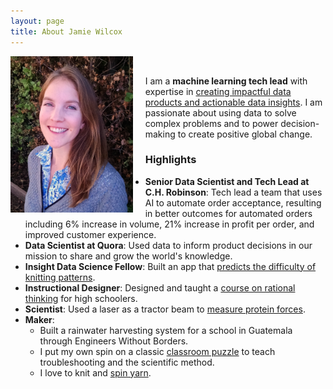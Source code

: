 ```yaml
---
layout: page
title: About Jamie Wilcox
---
```


<div class="projectblock">
<img src="/images/NicePhoto2.png" height="250" align="left" style="margin-right: 20px"/>
<br>

I am a <b>machine learning tech lead</b> with expertise in <a href="https://www.linkedin.com/in/jamianne-wilcox/">creating impactful data products and actionable data insights</a>. I am passionate about using data to solve complex problems and to power decision-making to create positive global change.

<!-- 
and my goal is to use data to improve lives. 
I am especially passionate about pedagogy and education technology, and I have experience in teaching, <a href="/2017/06/10/brainhacks">instructional design</a>, and <a href="/2017/06/25/mysterytubes/">content development</a>.
-->

</div>

<!-- This is an easy way to make sure there is always vertical space between the summary block and the highlights. -->
<div class="projectblock">
</div>

### Highlights
* <b>Senior Data Scientist and Tech Lead at C.H. Robinson</b>: Tech lead a team that uses AI to automate order acceptance, resulting in better outcomes for automated orders including 6% increase in volume, 21% increase in profit per order, and improved customer experience. 
* <b>Data Scientist at Quora</b>: Used data to inform product decisions in our mission to share and grow the world's knowledge.
* <b>Insight Data Science Fellow</b>: Built an app that [predicts the difficulty of knitting patterns](/2020/02/04/knitpickerblogpost).
* <b>Instructional Designer</b>: Designed and taught a [course on rational thinking](/2017/06/10/brainhacks) for high schoolers.
* <b>Scientist</b>: Used a laser as a tractor beam to [measure protein forces](https://www.osapublishing.org/ol/abstract.cfm?uri=ol-41-10-2386).
* <b>Maker</b>:
	* Built a rainwater harvesting system for a school in Guatemala through Engineers Without Borders.
	* I put my own spin on a classic [classroom puzzle](/2017/06/25/mysterytubes/) to teach troubleshooting and the scientific method.
	* I love to knit and [spin yarn](https://www.quora.com/Is-the-spindle-of-a-spinning-wheel-really-as-sharp-as-it-is-in-Sleeping-Beauty/answer/Jamie-Wilcox-17).
